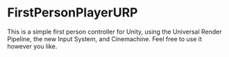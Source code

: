 # FirstPersonPlayerURP
 
This is a simple first person controller for Unity, using the Universal Render Pipeline, the new Input System, and Cinemachine. Feel free to use it however you like.
